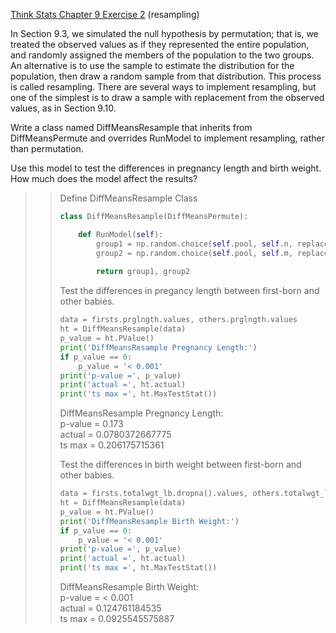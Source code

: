 [Think Stats Chapter 9 Exercise 2](http://greenteapress.com/thinkstats2/html/thinkstats2010.html#toc90) (resampling)

In Section 9.3, we simulated the null hypothesis by permutation; that is, we treated the observed values as if they represented the entire population, and randomly assigned the members of the population to the two groups.
An alternative is to use the sample to estimate the distribution for the population, then draw a random sample from that distribution. This process is called resampling. There are several ways to implement resampling, but one of the simplest is to draw a sample with replacement from the observed values, as in Section 9.10.

Write a class named DiffMeansResample that inherits from DiffMeansPermute and overrides RunModel to implement resampling, rather than permutation.

Use this model to test the differences in pregnancy length and birth weight. How much does the model affect the results?

>> Define DiffMeansResample Class
>> ```python
>> class DiffMeansResample(DiffMeansPermute):
>>
>>     def RunModel(self):
>>         group1 = np.random.choice(self.pool, self.n, replace=True)
>>         group2 = np.random.choice(self.pool, self.m, replace=True)
>>        
>>         return group1, group2
>>```
>>
>> Test the differences in pregancy length between first-born and other babies.
>> ```python
>> data = firsts.prglngth.values, others.prglngth.values
>> ht = DiffMeansResample(data)
>> p_value = ht.PValue()
>> print('DiffMeansResample Pregnancy Length:')
>> if p_value == 0: 
>>     p_value = '< 0.001'
>> print('p-value =', p_value)
>> print('actual =', ht.actual)
>> print('ts max =', ht.MaxTestStat())
>> ```
>> DiffMeansResample Pregnancy Length:  
>> p-value = 0.173  
>> actual = 0.0780372667775  
>> ts max = 0.206175715361  
>>
>> Test the differences in birth weight between first-born and other babies.
>> ```python
>> data = firsts.totalwgt_lb.dropna().values, others.totalwgt_lb.dropna().values
>> ht = DiffMeansResample(data)
>> p_value = ht.PValue()
>> print('DiffMeansResample Birth Weight:')
>> if p_value == 0: 
>>     p_value = '< 0.001'
>> print('p-value =', p_value)
>> print('actual =', ht.actual)
>> print('ts max =', ht.MaxTestStat())
>> ```
>> DiffMeansResample Birth Weight:  
>> p-value = < 0.001  
>> actual = 0.124761184535  
>> ts max = 0.0925545575887  
